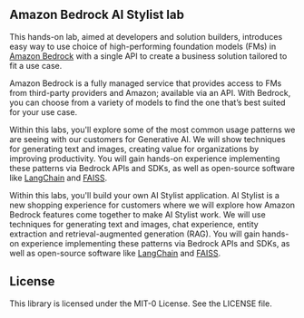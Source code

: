## Amazon Bedrock AI Stylist lab

This hands-on lab, aimed at developers and solution builders, introduces easy way to use choice of high-performing foundation models (FMs) in [Amazon Bedrock](https://aws.amazon.com/bedrock/) with a single API to create a business solution tailored to fit a use case.

Amazon Bedrock is a fully managed service that provides access to FMs from third-party providers and Amazon; available via an API. With Bedrock, you can choose from a variety of models to find the one that’s best suited for your use case.

Within this labs, you'll explore some of the most common usage patterns we are seeing with our customers for Generative AI. We will show techniques for generating text and images, creating value for organizations by improving productivity. You will gain hands-on experience implementing these patterns via Bedrock APIs and SDKs, as well as open-source software like [LangChain](https://python.langchain.com/docs/get_started/introduction) and [FAISS](https://faiss.ai/index.html).

Within this labs, you'll build your own AI Stylist application. AI Stylist is a new shopping experience for customers where we will explore how Amazon Bedrock features come together to make AI Stylist work. We will use techniques for generating text and images, chat experience, entity extraction and retrieval-augmented generation (RAG). You will gain hands-on experience implementing these patterns via Bedrock APIs and SDKs, as well as open-source software like [LangChain](https://python.langchain.com/docs/get_started/introduction) and [FAISS](https://faiss.ai/index.html).

## License

This library is licensed under the MIT-0 License. See the LICENSE file.

